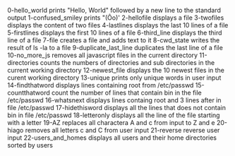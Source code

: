 0-hello_world prints "Hello, World" followed by a new line to the standard output
1-confused_smiley prints "(Ôo)'
2-hellofile displays a file
3-twofiles displays the content of two files
4-lastlines displays the last 10 lines of a file
5-firstlines displays the first 10 lines of a file
6-third_line displays the third line of a file
7-file creates a file and adds text to it
8-cwd_state writes the result of ls -la to a file
9-duplicate_last_line duplicates the last line of a file
10-no_more_js removes all javascript files in the current directory
11-directories counts the numbers of directories and sub directories in the current working directory
12-newest_file displays the 10 newest files in the curent working directory
13-unique prints only unique words in user input
14-findthatword displays lines containing root from /etc/passwd
15-countthatword count the number of lines that contain bin in the file /etc/passwd
16-whatsnext displays lines containg root and 3 lines after in file /etc/passwd
17-hidethisword displays all the lines that does not contain bin in file /etc/passwd
18-letteronly displays all the line of the file starting with a letter
19-AZ replaces all charactera A and c from input to Z and e
20-hiago removes all letters c and C from user input
21-reverse reverse user input
22-users_and_homes displays all users and their home directories sorted by users
